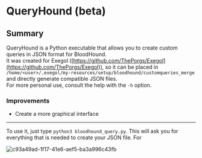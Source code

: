 # QueryHound (beta)
## Summary

QueryHound is a Python executable that allows you to create custom queries in JSON format for BloodHound.  
It was created for Exegol ([https://github.com/ThePorgs/Exegol](https://github.com/ThePorgs/Exegol)), so it can be placed in `/home/<user>/.exegol/my-resources/setup/bloodhound/customqueries_merge` and directly generate compatible JSON files.  
For more personal use, consult the help with the `-h` option.

### Improvements

* Create a more graphical interface

---

To use it, just type `python3 bloodhound_query.py`. 
This will ask you for everything that is needed to create your JSON file.
For

![c93a49ad-1f17-41e6-aef5-ba3a996c43fb](https://github.com/user-attachments/assets/b38871d0-6576-4fe3-b5ef-4bef7b1c417d)

